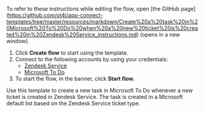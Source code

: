 To refer to these instructions while editing the flow, open [the GitHub page]
(https://github.com/ot4i/app-connect-templates/tree/master/resources/markdown/Create%20a%20task%20in%20Microsoft%20To%20Do%20when%20a%20new%20ticket%20is%20created%20in%20Zendesk%20Service_instructions.md) (opens in a new window).

1. Click **Create flow** to start using the template.
2. Connect to the following accounts by using your credentials:
   - [Zendesk Service](https://www.ibm.com/docs/en/app-connect/containers_cd?topic=apps-zendesk-service) 
   - [Microsoft To Do](https://www.ibm.com/docs/en/app-connect/containers_cd?topic=apps-microsoft-to-do)
3. To start the flow, in the banner, click **Start flow**.

Use this template to create a new task in Microsoft To Do whenever a new ticket is created in Zendesk Service. The task is created in a Microsoft default list based on the Zendesk Service ticket type.





